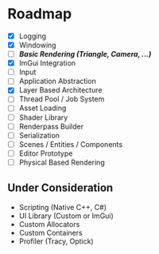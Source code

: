 # Roadmap

- [x] Logging
- [x] Windowing
- [ ] **_Basic Rendering (Triangle, Camera, ...)_**
- [x] ImGui Integration
- [ ] Input
- [ ] Application Abstraction
- [x] Layer Based Architecture
- [ ] Thread Pool / Job System
- [ ] Asset Loading
- [ ] Shader Library
- [ ] Renderpass Builder
- [ ] Serialization
- [ ] Scenes / Entities / Components
- [ ] Editor Prototype
- [ ] Physical Based Rendering

## Under Consideration

- Scripting (Native C++, C#)
- UI Library (Custom or ImGui)
- Custom Allocators
- Custom Containers
- Profiler (Tracy, Optick)

